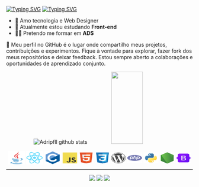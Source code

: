[![Typing SVG](https://readme-typing-svg.demolab.com?font=Fira+Code&pause=1000&color=6847F7&random=false&width=435&lines=Hey+Guys!;Sou+o+Gelcino+Junior;Mas+pode+me+chamar+de+Adrip;welcome%2C+everyone+%3C3)](https://git.io/typing-svg) [![Typing SVG](https://readme-typing-svg.demolab.com?font=Fira+Code&pause=1000&color=6847F7&random=false&width=435&lines=%E2%9C%8B%F0%9F%98%9C%F0%9F%A4%9A)](https://git.io/typing-svg)

- 🔭 Amo tecnologia e Web Designer
- 🌱 Atualmente estou estudando **Front-end**
- 👨‍💻 Pretendo me formar em **ADS**
  
🚀 Meu perfil no GitHub é o lugar onde compartilho meus projetos, contribuições e experimentos. Fique à vontade para explorar, fazer fork dos meus repositórios e deixar feedback. Estou sempre aberto a colaborações e oportunidades de aprendizado conjunto.

<div align="center">  
  <img width="49%" height="195px" src="https://github-readme-stats.vercel.app/api?username=Adripfll&show_icons=true&count_private=true&hide_border=true&title_color=4222FE&icon_color=4222FE&text_color=F1E8F8&bg_color=0d1117" alt="Adripfll github stats" />
  <img width="41%" height="195px" src="https://github-readme-stats.vercel.app/api/top-langs/?username=Adripfll&layout=compact&hide_border=true&title_color=4222FE&text_color=4222FE&bg_color=0d1117" />
</div>

<div style="display: inline_block" align="center"><br>
 <img align="center" alt="JAVA" height="35" width="45" src="https://github.com/devicons/devicon/blob/master/icons/java/java-original.svg">
  <img align="center" alt="React" height="35" width="45" src="https://github.com/devicons/devicon/blob/master/icons/react/react-original.svg">
  <img align="center" alt="C" height="35" width="45" src="https://github.com/devicons/devicon/blob/master/icons/c/c-original.svg">
  <img align="center" alt="JS" height="30" width="40" src="https://github.com/devicons/devicon/blob/master/icons/javascript/javascript-original.svg">
  <img align="center" alt="HTML" height="30" width="40" src="https://raw.githubusercontent.com/devicons/devicon/master/icons/html5/html5-original.svg">
  <img align="center" alt="CSS" height="30" width="40" src="https://raw.githubusercontent.com/devicons/devicon/master/icons/css3/css3-original.svg">
  <img align="center" alt="Wordpress" height="30" width="40" src="https://github.com/devicons/devicon/blob/master/icons/wordpress/wordpress-plain.svg">
   <img align="center" alt="PHP" height="30" width="40" src="https://github.com/devicons/devicon/blob/master/icons/php/php-plain.svg">
    <img align="center" alt="Python" height="30" width="40" src="https://github.com/devicons/devicon/blob/master/icons/python/python-original.svg">
  <img align="center" alt="NODE" height="30" width="40" src="https://github.com/devicons/devicon/blob/master/icons/nodejs/nodejs-original.svg">
<img align="center" alt="bootstrap" height="30" width="40" src="https://github.com/devicons/devicon/blob/master/icons/bootstrap/bootstrap-original.svg">
</div>
  
<hr>
 
<div  style="display: inline_block" align="center"> 
  <a href="https://instagram.com/adryanfll" target="_blank"><img src="https://img.shields.io/badge/-Instagram-%23E4405F?style=for-the-badge&logo=instagram&logoColor=white" target="_blank"></a>
  <a href = "mailto:juniorll7@hotmail.com"><img src="https://img.shields.io/badge/-Gmail-%23333?style=for-the-badge&logo=gmail&logoColor=white" target="_blank"></a>
  <a href="https://www.linkedin.com/in/gelcino-f-l-junior-8071a82ab/" target="_blank"><img src="https://img.shields.io/badge/-LinkedIn-%230077B5?style=for-the-badge&logo=linkedin&logoColor=white" target="_blank"></a> 
</div>

